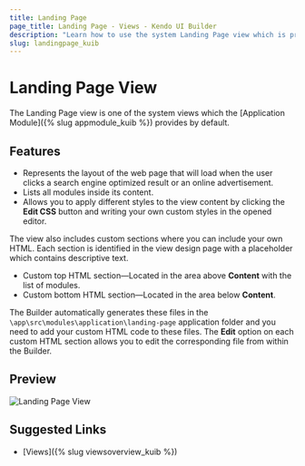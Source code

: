 ```yaml
---
title: Landing Page
page_title: Landing Page - Views - Kendo UI Builder
description: "Learn how to use the system Landing Page view which is provided by the Kendo UI Builder tool for creating and managing Angular and AngularJS-based web applications."
slug: landingpage_kuib
---
```


# Landing Page View

The Landing Page view is one of the system views which the [Application Module]({% slug appmodule_kuib %}) provides by default.

## Features

* Represents the layout of the web page that will load when the user clicks a search engine optimized result or an online advertisement.
* Lists all modules inside its content.
* Allows you to apply different styles to the view content by clicking the **Edit CSS** button and writing your own custom styles in the opened editor.

The view also includes custom sections where you can include your own HTML. Each section is identified in the view design page with a placeholder which contains descriptive text.

* Custom top HTML section&mdash;Located in the area above **Content** with the list of modules.
* Custom bottom HTML section&mdash;Located in the area below **Content**.

The Builder automatically generates these files in the `\app\src\modules\application\landing-page` application folder and you need to add your custom HTML code to these files. The **Edit** option on each custom HTML section allows you to edit the corresponding file from within the Builder.

## Preview

<img src="../../images/kuib-views-landing-page.png" class="img-responsive" alt="Landing Page View"/>

## Suggested Links

* [Views]({% slug viewsoverview_kuib %})
